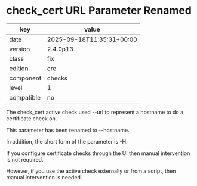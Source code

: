 [//]: # (werk v2)
# check_cert URL Parameter Renamed

key        | value
---------- | ---
date       | 2025-09-18T11:35:31+00:00
version    | 2.4.0p13
class      | fix
edition    | cre
component  | checks
level      | 1
compatible | no

The check_cert active check used --url to represent a hostname to do a certificate check on.

This parameter has been renamed to --hostname.

In addition, the short form of the parameter is -H.

If you configure certificate checks through the UI then manual intervention is not required.

However, if you use the active check externally or from a script, then manual intervention is needed.
